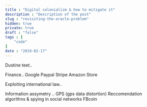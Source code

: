 ```yaml
---
title : "Digital colonialism & how to mitigate it"
description : "Description of the post"
slug : "revisiting-the-oracle-problem"
hidden: true
private: true
draft : "false"
tags : [
    "code"
]
date : "2019-02-17"
---
```


>

Dustine teet..

Finance..
Google
Paypal
Stripe
Amazon Store

Exploiting international law..

Information assymetry ..
GPS (gps data distortion)
Reccomendation algorithns & spying in social networks
FBcoin

